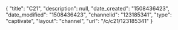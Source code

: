 {
    "title": "C21",
    "description": null,
    "date_created": "1508436423",
    "date_modified": "1508436423",
    "channelid": "123185341",
    "type": "captivate",
    "layout": "channel",
    "url": "\/c\/c21\/123185341"
}